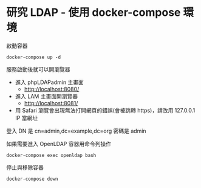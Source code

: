 # 研究 LDAP - 使用 docker-compose 環境

啟動容器

```shell
docker-compose up -d
```

服務啟動後就可以開瀏覽器

* 進入 phpLDAPadmin 主畫面
  * <http://localhost:8080/>
* 進入 LAM 主畫面開瀏覽器
  * <http://localhost:8081/>
* 用 Safari 瀏覽會出現無法打開網頁的錯誤(會被跳轉 https)，請改用 127.0.0.1 IP 當網址

登入 DN 是 cn=admin,dc=example,dc=org 密碼是 admin

如果需要進入 OpenLDAP 容器用命令列操作

```shell
docker-compose exec openldap bash
```

停止與移除容器

```shell
docker-compose down
```
